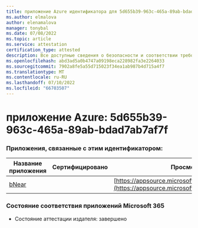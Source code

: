 ```yaml
---
title: приложение Azure идентификатора для 5d655b39-963c-465a-89ab-bdad7ab7af7f
ms.author: elmalova
author: elenamalova
manager: tonybal
ms.date: 07/08/2022
ms.topic: article
ms.service: attestation
certification_type: attested
description: Все доступные сведения о безопасности и соответствии требованиям для 5d655b39-963c-465a-89ab-bdad7ab7af7f.
ms.openlocfilehash: abd3ad5a0b4747a09198eca228982fa3e2264033
ms.sourcegitcommit: 7902a8fe5a55d715023f34ea1ab987b4d715a4f7
ms.translationtype: MT
ms.contentlocale: ru-RU
ms.lasthandoff: 07/10/2022
ms.locfileid: "66703507"
---
```

# <a name="azure-app-id-5d655b39-963c-465a-89ab-bdad7ab7af7f"></a>приложение Azure: 5d655b39-963c-465a-89ab-bdad7ab7af7f


### <a name="apps-associated-with-this-id"></a>Приложения, связанные с этим идентификатором:
| **Название приложения** | **Сертифицировано** | **Просмотр в AppSource** |
|--------------|---------------|-----------------------|
| [bNear](../forward/WA200004271.md) |  | [https://appsource.microsoft.com/product/office/WA200004271](https://appsource.microsoft.com/product/office/WA200004271) |

### <a name="microsoft-365-app-compliance-status"></a>Состояние соответствия приложений Microsoft 365
- Состояние аттестации издателя: завершено
